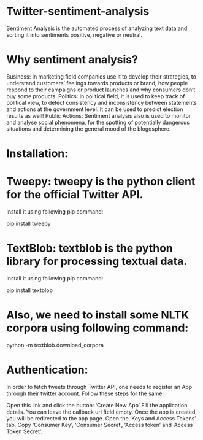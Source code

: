 # Twitter-sentiment-analysis
Sentiment Analysis is the automated process of analyzing text data and sorting it into sentiments positive, negative or neutral.


# Why sentiment analysis?



Business: In marketing field companies use it to develop their strategies, to understand customers’ feelings towards products or brand, how people respond to their campaigns or product launches and why consumers don’t buy some
products.
Politics: In political field, it is used to keep track of political view, to detect consistency and inconsistency between statements and actions at the government level. It can be used to predict election results as well!
Public Actions: Sentiment analysis also is used to monitor and analyse social phenomena, for the spotting of potentially dangerous situations and determining the general mood of the blogosphere.

# Installation:

# Tweepy: tweepy is the python client for the official Twitter API.
  Install it using following pip command:

pip install tweepy

# TextBlob: textblob is the python library for processing textual data.
   Install it using following pip command:

pip install textblob

# Also, we need to install some NLTK corpora using following command:

python -m textblob.download_corpora


# Authentication:
In order to fetch tweets through Twitter API, one needs to register an App through their twitter account. Follow these steps for the same:

Open this link and click the button: ‘Create New App’
Fill the application details. You can leave the callback url field empty.
Once the app is created, you will be redirected to the app page.
Open the ‘Keys and Access Tokens’ tab.
Copy ‘Consumer Key’, ‘Consumer Secret’, ‘Access token’ and ‘Access Token Secret’.
